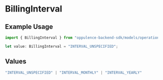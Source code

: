 # BillingInterval

## Example Usage

```typescript
import { BillingInterval } from "oppulence-backend-sdk/models/operations";

let value: BillingInterval = "INTERVAL_UNSPECIFIED";
```

## Values

```typescript
"INTERVAL_UNSPECIFIED" | "INTERVAL_MONTHLY" | "INTERVAL_YEARLY"
```